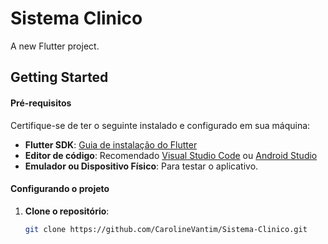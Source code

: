 # Sistema Clinico

A new Flutter project.

## Getting Started

#### Pré-requisitos

Certifique-se de ter o seguinte instalado e configurado em sua máquina:
- **Flutter SDK**: [Guia de instalação do Flutter](https://docs.flutter.dev/get-started/install)
- **Editor de código**: Recomendado [Visual Studio Code](https://code.visualstudio.com/) ou [Android Studio](https://developer.android.com/studio)
- **Emulador ou Dispositivo Físico**: Para testar o aplicativo.

#### Configurando o projeto

1. **Clone o repositório**:
   ```bash
   git clone https://github.com/CarolineVantim/Sistema-Clinico.git

